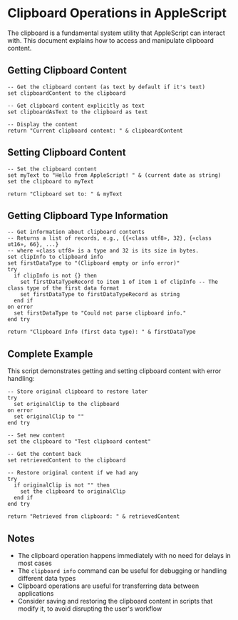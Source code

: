 # Clipboard Operations in AppleScript

The clipboard is a fundamental system utility that AppleScript can interact with. This document explains how to access and manipulate clipboard content.

## Getting Clipboard Content

```applescript
-- Get the clipboard content (as text by default if it's text)
set clipboardContent to the clipboard

-- Get clipboard content explicitly as text
set clipboardAsText to the clipboard as text

-- Display the content
return "Current clipboard content: " & clipboardContent
```

## Setting Clipboard Content

```applescript
-- Set the clipboard content
set myText to "Hello from AppleScript! " & (current date as string)
set the clipboard to myText

return "Clipboard set to: " & myText
```

## Getting Clipboard Type Information

```applescript
-- Get information about clipboard contents
-- Returns a list of records, e.g., {{«class utf8», 32}, {«class ut16», 66}, ...}
-- where «class utf8» is a type and 32 is its size in bytes.
set clipInfo to clipboard info
set firstDataType to "(Clipboard empty or info error)"
try
  if clipInfo is not {} then
    set firstDataTypeRecord to item 1 of item 1 of clipInfo -- The class type of the first data format
    set firstDataType to firstDataTypeRecord as string
  end if
on error
  set firstDataType to "Could not parse clipboard info."
end try

return "Clipboard Info (first data type): " & firstDataType
```

## Complete Example

This script demonstrates getting and setting clipboard content with error handling:

```applescript
-- Store original clipboard to restore later
try
  set originalClip to the clipboard
on error
  set originalClip to ""
end try

-- Set new content
set the clipboard to "Test clipboard content"

-- Get the content back
set retrievedContent to the clipboard

-- Restore original content if we had any
try
  if originalClip is not "" then
    set the clipboard to originalClip
  end if
end try

return "Retrieved from clipboard: " & retrievedContent
```

## Notes

- The clipboard operation happens immediately with no need for delays in most cases
- The `clipboard info` command can be useful for debugging or handling different data types
- Clipboard operations are useful for transferring data between applications
- Consider saving and restoring the clipboard content in scripts that modify it, to avoid disrupting the user's workflow